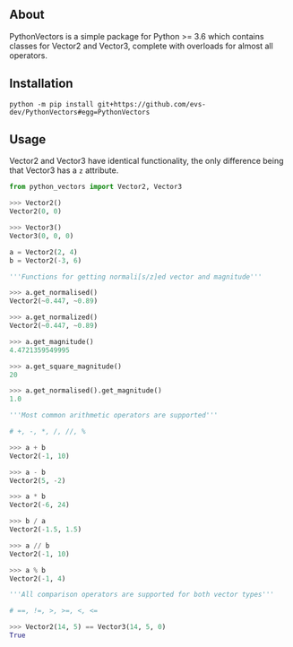 ## About

PythonVectors is a simple package for Python >= 3.6 which contains classes for Vector2 and Vector3, complete with overloads for almost all operators.

## Installation

```shell
python -m pip install git+https://github.com/evs-dev/PythonVectors#egg=PythonVectors
```

## Usage

Vector2 and Vector3 have identical functionality, the only difference being that Vector3 has a `z` attribute.

```python
from python_vectors import Vector2, Vector3

>>> Vector2()
Vector2(0, 0)

>>> Vector3()
Vector3(0, 0, 0)

a = Vector2(2, 4)
b = Vector2(-3, 6)

'''Functions for getting normali[s/z]ed vector and magnitude'''

>>> a.get_normalised()
Vector2(~0.447, ~0.89)

>>> a.get_normalized()
Vector2(~0.447, ~0.89)

>>> a.get_magnitude()
4.4721359549995

>>> a.get_square_magnitude()
20

>>> a.get_normalised().get_magnitude()
1.0

'''Most common arithmetic operators are supported'''

# +, -, *, /, //, %

>>> a + b
Vector2(-1, 10)

>>> a - b
Vector2(5, -2)

>>> a * b
Vector2(-6, 24)

>>> b / a
Vector2(-1.5, 1.5)

>>> a // b
Vector2(-1, 10)

>>> a % b
Vector2(-1, 4)

'''All comparison operators are supported for both vector types'''

# ==, !=, >, >=, <, <=

>>> Vector2(14, 5) == Vector3(14, 5, 0)
True
```
